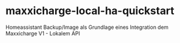 # maxxicharge-local-ha-quickstart
Homeassistant Backup/Image als Grundlage eines Integration dem Maxxicharge V1 - Lokalem API
